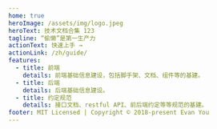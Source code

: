 ```yaml
---
home: true
heroImage: /assets/img/logo.jpeg
heroText: 技术文档合集 123
tagline: “偷懒”是第一生产力
actionText: 快速上手 →
actionLink: /zh/guide/
features:
  - title: 前端
    details: 前端基础信息建设，包括脚手架、文档、组件等的基建。
  - title: 后端
    details: 后端基础信息建设。
  - title: 约定规范
    details: 接口文档、restful API、前后端约定等等规范的基建。
footer: MIT Licensed | Copyright © 2018-present Evan You
---
```

